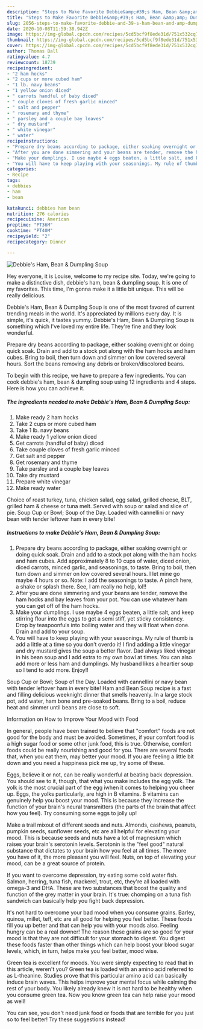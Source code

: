```yaml
---
description: "Steps to Make Favorite Debbie&amp;#39;s Ham, Bean &amp;amp; Dumpling Soup"
title: "Steps to Make Favorite Debbie&amp;#39;s Ham, Bean &amp;amp; Dumpling Soup"
slug: 2056-steps-to-make-favorite-debbie-and-39-s-ham-bean-and-amp-dumpling-soup
date: 2020-10-08T11:59:38.942Z
image: https://img-global.cpcdn.com/recipes/5cd5bcf9f8ede31d/751x532cq70/debbies-ham-bean-dumpling-soup-recipe-main-photo.jpg
thumbnail: https://img-global.cpcdn.com/recipes/5cd5bcf9f8ede31d/751x532cq70/debbies-ham-bean-dumpling-soup-recipe-main-photo.jpg
cover: https://img-global.cpcdn.com/recipes/5cd5bcf9f8ede31d/751x532cq70/debbies-ham-bean-dumpling-soup-recipe-main-photo.jpg
author: Thomas Ball
ratingvalue: 4.7
reviewcount: 18739
recipeingredient:
- "2 ham hocks"
- "2 cups or more cubed ham"
- "1 lb. navy beans"
- "1 yellow onion diced"
- " carrots handful of baby diced"
- " couple cloves of fresh garlic minced"
- " salt and pepper"
- " rosemary and thyme"
- " parsley and a couple bay leaves"
- " dry mustard"
- " white vinegar"
- " water"
recipeinstructions:
- "Prepare dry beans according to package, either soaking overnight or doing quick soak. Drain and add to a stock pot along with the ham hocks and ham cubes. Add approximately 8 to 10 cups of water, diced onion, diced carrots, minced garlic, and seasonings, to taste. Bring to boil, then turn down and simmer on low covered several hours. I let mine go maybe 4 hours or so. Note: I add the seasonings to taste. A pinch here, a shake or splash there. See, I am really no help, lol!!"
- "After you are done simmering and your beans are tender, remove the ham hocks and bay leaves from your pot. You can use whatever ham you can get off of the ham hocks."
- "Make your dumplings. I use maybe 4 eggs beaten, a little salt, and keep stirring flour into the eggs to get a semi stiff, yet sticky consistency. Drop by teaspoonfuls into boiling water and they will float when done. Drain and add to your soup."
- "You will have to keep playing with your seasonings. My rule of thumb is add a little at a time so you don&#39;t overdo it! I find adding a little vinegar and dry mustard gives the soup a better flavor. Dad always liked vinegar in his bean soup and I add extra to my own bowl at times. You can also add more or less ham and dumplings. My husband likes a heartier soup so I tend to add more. Enjoy!!"
categories:
- Recipe
tags:
- debbies
- ham
- bean

katakunci: debbies ham bean 
nutrition: 276 calories
recipecuisine: American
preptime: "PT36M"
cooktime: "PT40M"
recipeyield: "2"
recipecategory: Dinner

---
```



![Debbie&#39;s Ham, Bean &amp; Dumpling Soup](https://img-global.cpcdn.com/recipes/5cd5bcf9f8ede31d/751x532cq70/debbies-ham-bean-dumpling-soup-recipe-main-photo.jpg)

Hey everyone, it is Louise, welcome to my recipe site. Today, we're going to make a distinctive dish, debbie&#39;s ham, bean &amp; dumpling soup. It is one of my favorites. This time, I'm gonna make it a little bit unique. This will be really delicious.

Debbie&#39;s Ham, Bean &amp; Dumpling Soup is one of the most favored of current trending meals in the world. It's appreciated by millions every day. It is simple, it's quick, it tastes yummy. Debbie&#39;s Ham, Bean &amp; Dumpling Soup is something which I've loved my entire life. They're fine and they look wonderful.

Prepare dry beans according to package, either soaking overnight or doing quick soak. Drain and add to a stock pot along with the ham hocks and ham cubes. Bring to boil, then turn down and simmer on low covered several hours. Sort the beans removing any debris or broken/discolored beans.


To begin with this recipe, we have to prepare a few ingredients. You can cook debbie&#39;s ham, bean &amp; dumpling soup using 12 ingredients and 4 steps. Here is how you can achieve it.

<!--inarticleads1-->

##### The ingredients needed to make Debbie&#39;s Ham, Bean &amp; Dumpling Soup:

1. Make ready 2 ham hocks
1. Take 2 cups or more cubed ham
1. Take 1 lb. navy beans
1. Make ready 1 yellow onion diced
1. Get  carrots (handful of baby) diced
1. Take  couple cloves of fresh garlic minced
1. Get  salt and pepper
1. Get  rosemary and thyme
1. Take  parsley and a couple bay leaves
1. Take  dry mustard
1. Prepare  white vinegar
1. Make ready  water


Choice of roast turkey, tuna, chicken salad, egg salad, grilled cheese, BLT, grilled ham &amp; cheese or tuna melt. Served with soup or salad and slice of pie. Soup Cup or Bowl; Soup of the Day. Loaded with cannellini or navy bean with tender leftover ham in every bite! 

<!--inarticleads2-->

##### Instructions to make Debbie&#39;s Ham, Bean &amp; Dumpling Soup:

1. Prepare dry beans according to package, either soaking overnight or doing quick soak. Drain and add to a stock pot along with the ham hocks and ham cubes. Add approximately 8 to 10 cups of water, diced onion, diced carrots, minced garlic, and seasonings, to taste. Bring to boil, then turn down and simmer on low covered several hours. I let mine go maybe 4 hours or so. Note: I add the seasonings to taste. A pinch here, a shake or splash there. See, I am really no help, lol!!
1. After you are done simmering and your beans are tender, remove the ham hocks and bay leaves from your pot. You can use whatever ham you can get off of the ham hocks.
1. Make your dumplings. I use maybe 4 eggs beaten, a little salt, and keep stirring flour into the eggs to get a semi stiff, yet sticky consistency. Drop by teaspoonfuls into boiling water and they will float when done. Drain and add to your soup.
1. You will have to keep playing with your seasonings. My rule of thumb is add a little at a time so you don&#39;t overdo it! I find adding a little vinegar and dry mustard gives the soup a better flavor. Dad always liked vinegar in his bean soup and I add extra to my own bowl at times. You can also add more or less ham and dumplings. My husband likes a heartier soup so I tend to add more. Enjoy!!


Soup Cup or Bowl; Soup of the Day. Loaded with cannellini or navy bean with tender leftover ham in every bite! Ham and Bean Soup recipe is a fast and filling delicious weeknight dinner that smells heavenly. In a large stock pot, add water, ham bone and pre-soaked beans. Bring to a boil, reduce heat and simmer until beans are close to soft. 

Information on How to Improve Your Mood with Food


In general, people have been trained to believe that "comfort" foods are not good for the body and must be avoided. Sometimes, if your comfort food is a high sugar food or some other junk food, this is true. Otherwise, comfort foods could be really nourishing and good for you. There are several foods that, when you eat them, may better your mood. If you are feeling a little bit down and you need a happiness pick me up, try some of these.

Eggs, believe it or not, can be really wonderful at beating back depression. You should see to it, though, that what you make includes the egg yolk. The yolk is the most crucial part of the egg iwhen it comes to helping you cheer up. Eggs, the yolks particularly, are high in B vitamins. B vitamins can genuinely help you boost your mood. This is because they increase the function of your brain's neural transmitters (the parts of the brain that affect how you feel). Try consuming some eggs to jolly up!

Make a trail mixout of different seeds and nuts. Almonds, cashews, peanuts, pumpkin seeds, sunflower seeds, etc are all helpful for elevating your mood. This is because seeds and nuts have a lot of magnesium which raises your brain's serotonin levels. Serotonin is the "feel good" natural substance that dictates to your brain how you feel at all times. The more you have of it, the more pleasant you will feel. Nuts, on top of elevating your mood, can be a great source of protein.

If you want to overcome depression, try eating some cold water fish. Salmon, herring, tuna fish, mackerel, trout, etc, they're all loaded with omega-3 and DHA. These are two substances that boost the quality and function of the grey matter in your brain. It's true: chomping on a tuna fish sandwich can basically help you fight back depression. 

It's not hard to overcome your bad mood when you consume grains. Barley, quinoa, millet, teff, etc are all good for helping you feel better. These foods fill you up better and that can help you with your moods also. Feeling hungry can be a real downer! The reason these grains are so good for your mood is that they are not difficult for your stomach to digest. You digest these foods faster than other things which can help boost your blood sugar levels, which, in turn, helps make you feel better, mood wise.

Green tea is excellent for moods. You were simply expecting to read that in this article, weren't you? Green tea is loaded with an amino acid referred to as L-theanine. Studies prove that this particular amino acid can basically induce brain waves. This helps improve your mental focus while calming the rest of your body. You likely already knew it is not hard to be healthy when you consume green tea. Now you know green tea can help raise your mood as well!

You can see, you don't need junk food or foods that are terrible for you just so to feel better! Try  these suggestions  instead!

